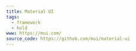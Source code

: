 ```yaml
---
title: Material UI
tags:
  - framework
  - hold
www: https://mui.com/
source_code: https://github.com/mui/material-ui
---
```

